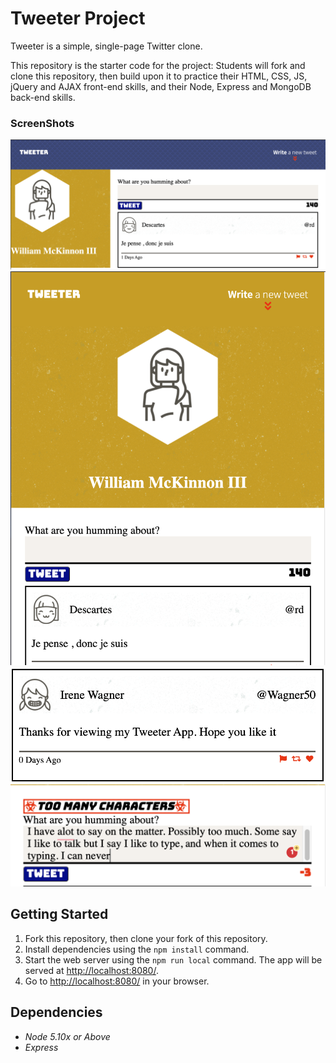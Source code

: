 # **Tweeter Project**

Tweeter is a simple, single-page Twitter clone.

This repository is the starter code for the project: Students will fork and clone this repository, then build upon it to practice their HTML, CSS, JS, jQuery and AJAX front-end skills, and their Node, Express and MongoDB back-end skills.

### ScreenShots
!["Screenshot of Main Page in DeskTop Mode"](https://github.com/Billex87/tweeter/blob/master/docs/DeskTop%20TweetBox.png)
!["Screenshot of Main Page in Mobile Mode"](https://github.com/Billex87/tweeter/blob/master/docs/TweetBox.png)
!["Screenshot of Tweets"](https://github.com/Billex87/tweeter/blob/master/docs/Tweets!.png)
!["Screenshot of Too Many Characters Error"](https://github.com/Billex87/tweeter/blob/master/docs/Too%20Many%20Characters.png)
## Getting Started

1. Fork this repository, then clone your fork of this repository.
2. Install dependencies using the ```npm install``` command.
3. Start the web server using the `npm run local` command. The app will be served at <http://localhost:8080/>.
4. Go to <http://localhost:8080/> in your browser.

## Dependencies

* *Node 5.10x or Above*
* *Express*
